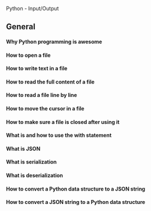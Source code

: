 Python - Input/Output
## General
#### Why Python programming is awesome
#### How to open a file
#### How to write text in a file
#### How to read the full content of a file
#### How to read a file line by line
#### How to move the cursor in a file
#### How to make sure a file is closed after using it
#### What is and how to use the with statement
#### What is JSON
#### What is serialization
#### What is deserialization
#### How to convert a Python data structure to a JSON string
#### How to convert a JSON string to a Python data structure